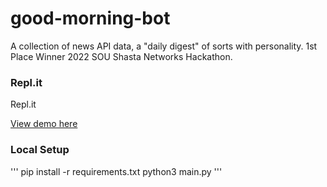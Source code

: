 # good-morning-bot
A collection of news API data, a "daily digest" of sorts with personality.
1st Place Winner 2022 SOU Shasta Networks Hackathon.  

### Repl.it
Repl.it

[View demo here](https://replit.com/@ari789/good-morning-bot?v=1)

### Local Setup
'''
pip install -r requirements.txt
python3 main.py
'''

